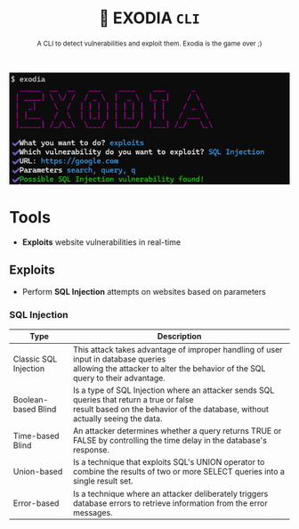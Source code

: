 <div align="center">
 
 # 🔮 EXODIA `CLI`
 
<small>A CLI to detect vulnerabilities and exploit them. Exodia is the game over ;)</small>
 
 <br/>
 
 ![demo](https://github.com/Krauzy/exodia/blob/main/demo.png)

</div>

# Tools

 - **Exploits** website vulnerabilities in real-time

## Exploits

 - Perform **SQL Injection** attempts on websites based on parameters

### SQL Injection

 | Type                  | Description                                                                                                                                                           	|
|-----------------------	|-----------------------------------------------------------------------------------------------------------------------------------------------------------------------	|
| Classic SQL Injection 	| This attack takes advantage of improper handling of user input in database queries <br/> allowing the attacker to alter the behavior of the SQL query to their advantage.|
| Boolean-based Blind   	| Is a type of SQL Injection where an attacker sends SQL queries that return a true or false<br/> result based on the behavior of the database, without actually seeing the data.|
| Time-based Blind      	| An attacker determines whether a query returns TRUE or FALSE by controlling the time delay in the database's response.|
| Union-based           	| Is a technique that exploits SQL's UNION operator to combine the results of two or more SELECT queries into a single result set.|
| Error-based           	| Is a technique where an attacker deliberately triggers database errors to retrieve information from the error messages.|
 
